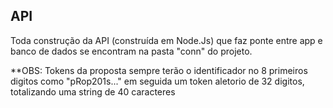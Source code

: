 ## API ##
Toda construção da API (construída em Node.Js) que faz ponte entre app e banco de dados se encontram na pasta "conn" do projeto.


**OBS: Tokens da proposta sempre terão o identificador no 8 primeiros digitos como "pRop201s..." em seguida um token aletorio de 32 digitos, totalizando uma string de 40 caracteres
